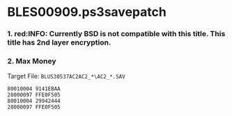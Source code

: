 # BLES00909.ps3savepatch

### 1. red:INFO: Currently BSD is not compatible with this title. This title has 2nd layer encryption.
### 2. Max Money

Target File: `BLUS30537AC2AC2_*\AC2_*.SAV`

```
80010004 9141EBAA
28000097 FFE0F505
80010004 29942444
28000097 FFE0F505
```

